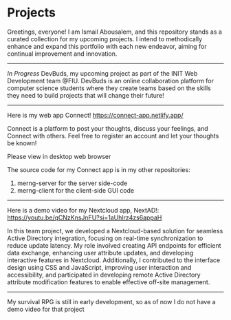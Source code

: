 # Projects

Greetings, everyone! I am Ismail Abousalem, and this repository stands as a curated collection for my upcoming projects. I intend to methodically enhance and expand this portfolio with each new endeavor, aiming for continual improvement and innovation.

------------------------------------------------------------------------------------------------------

*In Progress*
DevBuds, my upcoming project as part of the INIT Web Development team @FIU. DevBuds is an online collaboration platform for computer science students where they create teams based on the skills they need to build projects that will change their future!

------------------------------------------------------------------------------------------------------

Here is my web app Connect! https://connect-app.netlify.app/

Connect is a platform to post your thoughts, discuss your feelings, and Connect with others. Feel free to register an account and let your thoughts be known! 

Please view in desktop web browser

The source code for my Connect app is in my other repositories: 
1. merng-server for the server side-code
2. merng-client for the client-side GUI code
 
------------------------------------------------------------------------------------------------------

 
Here is a demo video for my Nextcloud app, NextAD!: https://youtu.be/qCNzKnsJnFU?si=1aUhlrz4zs6appaH

In this team project, we developed a Nextcloud-based solution for seamless Active Directory integration, focusing on real-time synchronization to reduce update latency. My role involved creating API endpoints for efficient data exchange, enhancing user attribute updates, and developing interactive features in Nextcloud. Additionally, I contributed to the interface design using CSS and JavaScript, improving user interaction and accessibility, and participated in developing remote Active Directory attribute modification features to enable effective off-site management.
 
------------------------------------------------------------------------------------------------------

 
My survival RPG is still in early development, so as of now I do not have a demo video for that project
